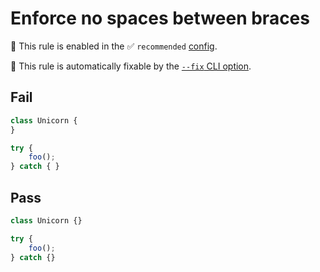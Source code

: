 # Enforce no spaces between braces

💼 This rule is enabled in the ✅ `recommended` [config](https://github.com/sindresorhus/eslint-plugin-unicorn#preset-configs).

🔧 This rule is automatically fixable by the [`--fix` CLI option](https://eslint.org/docs/latest/user-guide/command-line-interface#--fix).

<!-- end auto-generated rule header -->
<!-- Do not manually modify this header. Run: `npm run fix:eslint-docs` -->

## Fail

```js
class Unicorn {
}
```

```js
try {
	foo();
} catch { }
```

## Pass

```js
class Unicorn {}
```

```js
try {
	foo();
} catch {}
```
